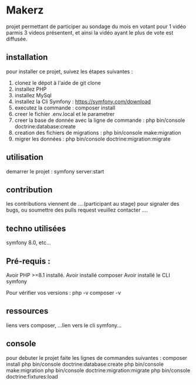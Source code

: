 # Makerz 
projet permettant de participer au sondage du mois en votant pour 1 vidéo parmis 3 videos présentent, 
et ainsi la vidéo ayant le plus de vote est diffusée.

## installation
pour installer ce projet, suivez les étapes suivantes :
1. clonez le dépot à l'aide de git clone
2. installez PHP
3. installez MySql
4. installez la Cli Symfony : https://symfony.com/download
5. executez la commande : composer install
6. creer le fichier .env.local et le parametrer
7. creer la base de donnée avec la ligne de commande : php bin/console doctrine:database:create
8. creation des fichiers de migrations : php bin/console make:migration
9. migrer les données : php bin/console doctrine:migration:migrate

## utilisation
demarrer le projet : symfony server:start

## contribution
les contributions viennent de ....(participant au stage)
pour signaler des bugs, ou soumettre des pulls request veuillez contacter ....

## techno utilisées
symfony 8.0, etc...

## Pré-requis : 
Avoir PHP >=8.1 installé. 
Avoir installé composer 
Avoir installé le CLI symfony

Pour vérifier vos versions :
php -v
composer -v

## ressources
liens vers composer, ...lien vers le cli symfony...

## console
pour debuter le projet faite les lignes de commandes suivantes :
composer install
php bin/console doctrine:database:create
php bin/console make:migration
php bin/console doctrine:migration:migrate
php bin/console doctrine:fixtures:load